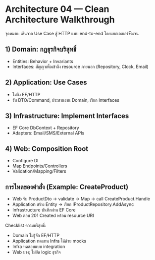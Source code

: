 # Architecture 04 — Clean Architecture Walkthrough

จุดหมาย: เดินจาก Use Case สู่ HTTP แบบ end-to-end โดยแยกเลเยอร์ชัดเจน

## 1) Domain: กฎธุรกิจบริสุทธิ์
- Entities: Behavior + Invariants
- Interfaces: สัญญาเพื่อเข้าถึง resource ภายนอก (Repository, Clock, Email)

## 2) Application: Use Cases
- ไม่อิง EF/HTTP
- รับ DTO/Command, ประสานงาน Domain, เรียก Interfaces

## 3) Infrastructure: Implement Interfaces
- EF Core DbContext + Repository
- Adapters: Email/SMS/External APIs

## 4) Web: Composition Root
- Configure DI
- Map Endpoints/Controllers
- Validation/Mapping/Filters

## การไหลของคำสั่ง (Example: CreateProduct)
- Web รับ ProductDto -> validate -> Map -> call CreateProduct.Handle
- Application สร้าง Entity -> เรียก IProductRepository.AddAsync
- Infrastructure บันทึกผ่าน EF Core
- Web ตอบ 201 Created พร้อม resource URI

Checklist ความบริสุทธิ์:
- Domain ไม่รู้จัก EF/HTTP
- Application ทดแทน Infra ได้ด้วย mocks
- Infra ทดสอบแบบ integration
- Web บาง; ไม่ยัด logic ธุรกิจ
